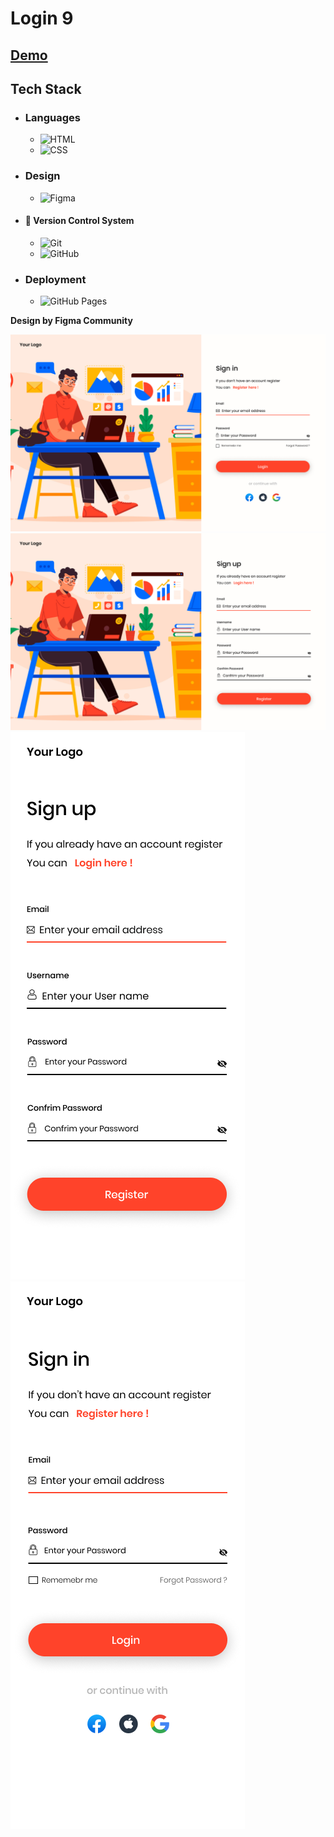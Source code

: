 # Login 9

## [Demo](https://mahmoud-abuyoussef.github.io/Login_9/)

## Tech Stack

- ### Languages

  - ![HTML](https://img.shields.io/badge/HTML-%23E34F26.svg?logo=html5&logoColor=white)
  - ![CSS](https://img.shields.io/badge/CSS-1572B6?logo=css3&logoColor=fff)

- ### Design

  - ![Figma](https://img.shields.io/badge/Figma-F24E1E?logo=figma&logoColor=white)

- #### 🔖 Version Control System

  - ![Git](https://img.shields.io/badge/Git-F05032?logo=git&logoColor=fff)
  - ![GitHub](https://img.shields.io/badge/GitHub-%23121011.svg?logo=github&logoColor=white)

- ### Deployment
  - ![GitHub Pages](https://img.shields.io/badge/GitHub%20Pages-121013?logo=github&logoColor=white)

**Design by Figma Community**

![Sign In Desktop](https://github.com/mahmoud-abuyoussef/Login_9/blob/main/design/signin.webp)
![Sign Up Desktop](https://github.com/mahmoud-abuyoussef/Login_9/blob/main/design/register.webp)
![Sign Up Mobile](https://github.com/mahmoud-abuyoussef/Login_9/blob/main/design/register-mobile.webp)
![Sign In Mobile](https://github.com/mahmoud-abuyoussef/Login_9/blob/main/design/signin-mobile.webp)
